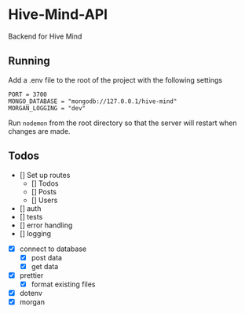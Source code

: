 # Hive-Mind-API

Backend for Hive Mind

## Running

Add a .env file to the root of the project with the following settings

```
PORT = 3700
MONGO_DATABASE = "mongodb://127.0.0.1/hive-mind"
MORGAN_LOGGING = "dev"
```

Run `nodemon` from the root directory so that the server will restart when changes are made.

## Todos

- [] Set up routes
  - [] Todos
  - [] Posts
  - [] Users
- [] auth
- [] tests
- [] error handling
- [] logging
- [x] connect to database
  - [x] post data
  - [x] get data
- [x] prettier
  - [x] format existing files
- [x] dotenv
- [x] morgan
